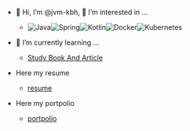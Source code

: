 - 👋 Hi, I’m @jvm-kbh, 👀 I’m interested in ...
   - <img alt="Java" src="https://img.shields.io/badge/Java-ED8B00?style=for-the-badge&logo=openjdk&logoColor=white"/><img alt="Spring" src="https://img.shields.io/badge/spring-%236DB33F.svg?style=for-the-badge&logo=spring&logoColor=white"/><img alt="Kotlin" src="https://img.shields.io/badge/kotlin-%230095D5.svg?style=for-the-badge&logo=kotlin&logoColor=white"/><img alt="Docker" src="https://img.shields.io/badge/docker-%230db7ed.svg?style=for-the-badge&logo=docker&logoColor=white"/><img alt="Kubernetes" src="https://img.shields.io/badge/kubernetes-%23326ce5.svg?style=for-the-badge&logo=kubernetes&logoColor=white"/>

- 🌱 I’m currently learning ...
   - [Study Book And Article](https://www.notion.so/Study-public-ff46f09255534b8c847f8d3c90be4832?pvs=4)
 
- Here my resume
   - [resume]( https://bit.ly/3UpwLZQ)
 
- Here my portpolio
   - [portpolio](https://bit.ly/47yUHNG)

